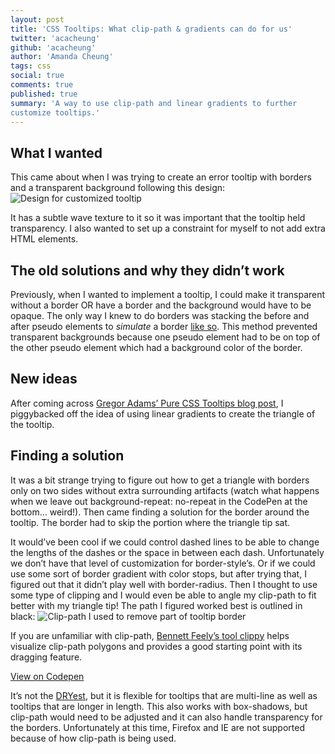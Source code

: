 ```yaml
---
layout: post
title: 'CSS Tooltips: What clip-path & gradients can do for us'
twitter: 'acacheung'
github: 'acacheung'
author: 'Amanda Cheung'
tags: css
social: true
comments: true
published: true
summary: 'A way to use clip-path and linear gradients to further
customize tooltips.'
---
```


## What I wanted

This came about when I was trying to create an error tooltip with borders and a transparent background following this design:
![Design for customized tooltip](https://i.imgur.com/baJdTwK.png)

It has a subtle wave texture to it so it was important that the
tooltip held transparency. I also wanted to set up a constraint for myself
to not add extra HTML elements.

## The old solutions and why they didn’t work

Previously, when I wanted to implement a tooltip, I could make it
transparent without a border OR have a border and the background would
have to be opaque. The only way I knew to do borders was stacking the before and after pseudo elements to <i>simulate</i> a border [like so](http://davidwalsh.name/css-tooltips). This method prevented transparent backgrounds because one pseudo
 element had to be on top of the other pseudo element which had a
 background color of the border.

## New ideas

After coming across [Gregor Adams’ Pure CSS Tooltips blog post](http://cssnerd.com/2012/01/08/pure-css-tooltips-transparent-border-box-shadow/), I piggybacked off the idea of using linear gradients to create the triangle of the tooltip.

## Finding a solution

It was a bit strange trying to figure out how to get a triangle with
borders only on two sides without extra surrounding
artifacts (watch what happens when we leave out background-repeat:
no-repeat in the CodePen at the bottom… weird!). Then came finding a
solution for the border around the tooltip. The border had to skip the
portion where the triangle tip sat.

It would’ve been cool if we could control dashed lines to be
able to change the lengths of the dashes or the space in between each
dash. Unfortunately we don’t have that level of customization for
border-style’s. Or if we could use some sort of border gradient with color stops,
but after trying that, I figured out that it didn’t play well with border-radius. Then I thought to use some type of clipping
and I would even be able to angle my clip-path to fit better with my triangle tip! The path I figured worked best is outlined in black:
![Clip-path I used to remove part of tooltip border](https://i.imgur.com/qNTsmqh.jpg)

If you are unfamiliar with clip-path, [Bennett Feely’s tool clippy](http://bennettfeely.com/clippy/) helps visualize clip-path polygons and provides a good starting point with its dragging feature.

[View on Codepen](http://codepen.io/acacheung/pen/VLoEqa/)

It’s not the [DRYest](https://en.wikipedia.org/wiki/Don%27t_repeat_yourself), but it is flexible for tooltips that are multi-line as well
as tooltips that are longer in length. This also works with box-shadows, but clip-path would need to be adjusted and it can also handle transparency for the borders. Unfortunately at this time, Firefox and IE are not
supported because of how clip-path is being used.
